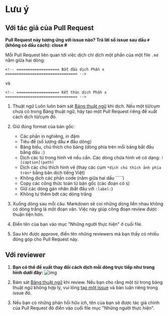 # Lưu ý

## Với tác giả của Pull Request

**Pull Request này tương ứng với issue nào? Trả lời số issue sau dấu `#` (không có dấu cách): close #**

Mỗi Pull Request liên quan tới việc dịch chỉ dịch một phần của một file `.md` nằm giữa hai dòng:
```
<!-- =================== Bắt đầu dịch Phần x ================================ -->
```
và
```
<!-- =================== Kết thúc dịch Phần x ================================ -->
```

1. Thuật ngữ
Luôn luôn bám sát [Bảng thuật ngữ](https://github.com/aivivn/d2l-vn/blob/master/glossary.md) khi dịch. Nếu một từ/cụm chưa có trong Bảng thuật ngữ, hãy tạo một Pull Request riêng đề xuất cách dịch từ/cụm đó.

2. Giữ đúng format của bản gốc:
    * Các phần in nghiêng, in đậm
    * Tiêu đề (số lượng dấu `#` đầu dòng)
    * Bảng biểu, chú thích cho bảng (dòng phía trên mỗi bảng bắt đầu bằng dấu `:`)
    * Dịch các từ trong hình vẽ nếu cần. Các dòng chứa hình vẽ có dạng: `![caption](path)`
    * Dịch các chú thích hình vẽ (thay các cụm `*dịch chú thích ảnh phía trên*` bằng bản dịch tiếng Việt)
    * Không dịch các phần code (nằm giữa hai dấu `````)
    * Copy các công thức toán từ bản gốc (các đoạn có `$`)
    * Giữ các dòng gán nhãn (bắt đầu với `:label:`)
    * Không tự thêm bớt các dòng trắng
     
3. Xuống dòng sau mỗi câu. Markdown sẽ coi những dòng liền nhau không có dòng trắng là một đoạn văn. Việc này giúp công đoạn review được thuận tiện hơn.

4. Điền tên của bạn vào mục "Những người thực hiện" ở cuối file.

5. Sau khi được approve, điền tên những reviewers mà bạn thấy có nhiều đóng góp cho Pull Request này.

## Với reviewer

1. **Bạn có thể đề xuất thay đổi cách dịch mỗi dòng trực tiếp như trong hình dưới đây:**
![img](https://user-images.githubusercontent.com/19977/58752991-f39d0880-846c-11e9-8c03-c7aded86ee9b.png)

2. Bám sát [Bảng thuật ngữ](https://github.com/aivivn/d2l-vn/blob/master/glossary.md) khi review. Nếu bạn cho rằng một từ trong bảng thuật ngữ không hợp lý, vui lòng [tạo một issue](https://github.com/aivivn/d2l-vn/issues/new) và bàn luận riêng trong issue đó.

3. Nếu bạn có những phản hồi hữu ích, tên của bạn sẽ được tác giả chính của Pull Request đó điền vào cuối file mục "Những người thực hiện".
